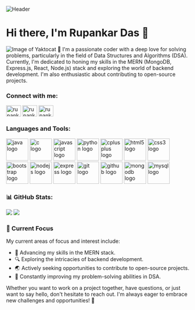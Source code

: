 ![Header](https://logicmojo.com/assets/dist/new_pages/images/js-gif.gif)
# Hi there, I'm Rupankar Das 👋
![Image of Yaktocat](https://octodex.github.com/images/yaktocat.png)
🚀 I'm a passionate coder with a deep love for solving problems, particularly in the field of Data Structures and Algorithms (DSA). Currently, I'm dedicated to honing my skills in the MERN (MongoDB, Express.js, React, Node.js) stack and exploring the world of backend development. I'm also enthusiastic about contributing to open-source projects.

<h3 align="left">Connect with me:</h3>
<p align="left">
<a href="https://linkedin.com/in/rupankar-das-9b1a7a259" target="blank"><img align="center" src="https://raw.githubusercontent.com/rahuldkjain/github-profile-readme-generator/master/src/images/icons/Social/linked-in-alt.svg" alt="rupankar-das-9b1a7a259" height="30" width="40" /></a>
<a href="https://www.leetcode.com/rupankardas" target="blank"><img align="center" src="https://raw.githubusercontent.com/rahuldkjain/github-profile-readme-generator/master/src/images/icons/Social/leet-code.svg" alt="rupankardas" height="30" width="40" /></a>
<a href="rupankardasofficial@gmail.com" target="blank"><img align="center" src="https://upload.wikimedia.org/wikipedia/commons/7/7e/Gmail_icon_%282020%29.svg" alt="rupankardasofficial@gmail.com" height="30" width="40" /></a>
</p>

<h3 align="left">Languages and Tools:</h3>

<div align="left">
  <img src="https://cdn.jsdelivr.net/gh/devicons/devicon/icons/java/java-original.svg" width="60" height="60" alt="java logo"  />
  <img src="https://cdn.jsdelivr.net/gh/devicons/devicon/icons/c/c-original.svg" width="60" height="60" alt="c logo"  />
  <img src="https://cdn.jsdelivr.net/gh/devicons/devicon/icons/javascript/javascript-original.svg" width="60" height="60" alt="javascript logo"  />
  <img src="https://cdn.jsdelivr.net/gh/devicons/devicon/icons/python/python-original.svg" width="60" height="60" alt="python logo"  />
  <img src="https://cdn.jsdelivr.net/gh/devicons/devicon/icons/cplusplus/cplusplus-original.svg" width="60" height="60" alt="cplusplus logo"  />
  <img src="https://cdn.jsdelivr.net/gh/devicons/devicon/icons/html5/html5-original.svg" width="60" height="60" alt="html5 logo"  />
  <img src="https://cdn.jsdelivr.net/gh/devicons/devicon/icons/css3/css3-original.svg" width="60" height="60" alt="css3 logo"  />
  <img src="https://cdn.jsdelivr.net/gh/devicons/devicon/icons/bootstrap/bootstrap-original.svg" width="60" height="60" alt="bootstrap logo"  />
  <img src="https://cdn.jsdelivr.net/gh/devicons/devicon/icons/nodejs/nodejs-original.svg" width="60" height="60" alt="nodejs logo"  />
  <img src="https://cdn.jsdelivr.net/gh/devicons/devicon/icons/express/express-original.svg" width="60" height="60" alt="express logo"  />
  <img src="https://cdn.jsdelivr.net/gh/devicons/devicon/icons/git/git-original.svg" width="60" height="60" alt="git logo"  />
  <img src="https://cdn.jsdelivr.net/gh/devicons/devicon/icons/github/github-original.svg" width="60" height="60" alt="github logo"  />
  <img src="https://cdn.jsdelivr.net/gh/devicons/devicon/icons/mongodb/mongodb-original.svg" width="60" height="60" alt="mongodb logo"  />
  <img src="https://cdn.jsdelivr.net/gh/devicons/devicon/icons/mysql/mysql-original.svg" width="60" height="60" alt="mysql logo"  />
</div>

###


### 📊 GitHub Stats:
![](https://github-readme-streak-stats.herokuapp.com/?user=R1MO9&theme=radical&hide_border=true)
![](https://github-readme-stats.vercel.app/api/top-langs/?username=R1MO9&theme=radical&hide_border=true&include_all_commits=false&count_private=false&layout=compact)


### 🌱 Current Focus

My current areas of focus and interest include:

- 🚀 Advancing my skills in the MERN stack.
- 🔍 Exploring the intricacies of backend development.
- 🌏 Actively seeking opportunities to contribute to open-source projects.
- 🧠 Constantly improving my problem-solving abilities in DSA.


Whether you want to work on a project together, have questions, or just want to say hello, don't hesitate to reach out. I'm always eager to embrace new challenges and opportunities! 🤗
